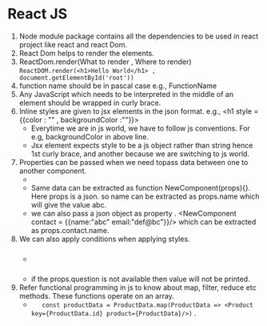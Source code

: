 <h1> React JS </h1>

1. Node module package contains all the dependencies to be used in react project like react and react Dom.
2. React Dom helps to render the elements. 
3. ReactDom.render(What to render , Where to render)
   `ReactDOM.render(<h1>Hello World</h1> , document.getElementById('root'))`
4. function name should be in pascal case e.g., FunctionName
5. Any JavaScript which needs to be interpreted in the middle of an element should be wrapped in curly brace.
6. Inline styles are given to jsx elements in the json format. e.g., <h1 style = {{color : "" , backgroundColor :""}}>
   - Everytime we are in js world, we have to follow js conventions. For e.g, backgroundColor in above line.
   - Jsx element expects style to be a js object rather than string hence 1st curly brace, and another because we are switching to js world. 
7. Properties can be passed when we need topass data between one to another component.
   - <NewComponent name ="abc" e-mail ="def@abc.com" />
   - Same data can be extracted as function NewComponent(props){}. Here props is a json. so name can be extracted as props.name which will give the value abc.
   - we can also pass a json object as property . <NewComponent contact = {{name:"abc" email:"def@bc"}}/> which can be extracted as props.contact.name. 
8. We can also apply conditions when applying styles.
   - <h3 style ={{display: !props.question && "none"}} Question : {props.question} </h3>
   - if the props.question is not available then value will not be printed.
9. Refer functional programming in js to know about map, filter, reduce etc methods. These functions operate on an array.
    - `    const productData = ProductData.map(ProductData => <Product key={ProductData.id} product={ProductData}/>) ` .
